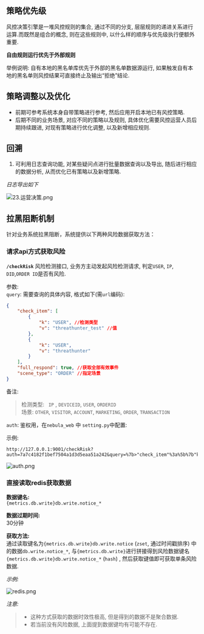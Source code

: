 ##  策略优先级

风控决策引擎是一堆风控规则的集合, 通过不同的分支, 层层规则的递进关系进行运算.而既然是组合的概念, 则在这些规则中, 以什么样的顺序与优先级执行便额外重要.

**自由规则运行优先于外部规则**

举例说明:
自有本地的黑名单库优先于外部的黑名单数据源运行, 如果触发自有本地的黑名单则风控结果可直接终止及输出“拒绝”结论.

##  策略调整以及优化

- 前期可参考系统本身自带策略进行参考, 然后应用开启本地已有风控策略.
- 后期不同的业务场景, 对应不同的策略以及规则, 具体优化需要风控运营人员后期持续跟进, 对现有策略进行优化调整, 以及新增相应规则.


##  回溯

1. 可利用日志查询功能, 对某些疑问点进行批量数据查询以及导出, 随后进行相应的数据分析, 从而优化已有策略以及新增策略.

*日志导出如下*

![23.运营决策.png](http://www.z4a.net/images/2018/11/28/23.png)


## 拉黑阻断机制

针对业务系统拉黑阻断，系统提供以下两种风险数据获取方法：

### 请求api方式获取风险

**`/checkRisk`** 风险检测接口, 业务方主动发起风险检测请求, 判定`USER`, `IP`, `DID`,`ORDER ID`是否有风险. 

参数:  
`query`:
需要查询的具体内容, 格式如下(需`url`编码): 

```json
{
	"check_item": [
		{
			"k": "USER", //检测类型
			"v": "threathunter_test" //值
		}, 
		{
			"k": "USER",
			"v": "threathunter"
		}
	],
	"full_respond": true, //获取全部有效事件
	"scene_type": "ORDER" //指定场景
}
```
备注: 
>   检测类型:   ` IP` , `DEVICEID`, `USER`, `ORDERID`  
>   场景: `OTHER`, `VISITOR`, `ACCOUNT`, `MARKETING`, `ORDER`, `TRANSACTION`

`auth`: 
 鉴权用，在`nebula_web` 中 `setting.py`中配置: 

示例: 

```
http://127.0.0.1:9001/checkRisk?auth=7a7c4182f1bef7504a1d3d5eaa51a242&query=%7b>"check_item"%3a%5b%7b"k"%3a"USER"%2c"v"%3a"threathunter_test"%7d%2c%7b"k"%3a"USER"%2c"v"%3a"threathunter"%7d%5d%2c"full_respond"%3atrue%2c"scene_type"%3a"ORDER"%7d
```

![auth.png](http://www.z4a.net/images/2018/12/10/e990124abe12f054ceafdca6975a6179.png)

### 直接读取redis获取数据

**数据键名:**   
`{metrics.db.write}db.write.notice_*`

**数据过期时间:**  
30分钟

**获取方法:**   
通过读取键名为`{metrics.db.write}db.write.notice` (`zset`, 通过时间戳排序) 中的数据`db.write.notice_*`, 与`{metrics.db.write}`进行拼接得到风险数据键名`{metrics.db.write}db.write.notice_*` (`hash`) , 然后获取键值即可获取单条风险数据. 

*示例:*    

![redis.png](https://www.z4a.net/images/2019/01/21/redis.png)

*注意:*  

>
> - 这种方式获取的数据时效性极高, 但是得到的数据不是聚合数据.
> - 若当前没有风险数据, 上面提到数据键均有可能不存在. 
